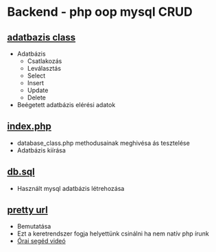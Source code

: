 # Backend - php oop mysql CRUD

## [adatbazis class](https://github.com/atloZ/WebOKJ/blob/main/backend/02/database_class.php)
- Adatbázis
    - Csatlakozás
    - Leválasztás
    - Select
    - Insert
    - Update
    - Delete
- Beégetett adatbázis elérési adatok

## [index.php](https://github.com/atloZ/WebOKJ/blob/main/backend/02/index.php)
- database_class.php methodusainak meghivésa ás tesztelése
- Adatbázis kiírása

## [db.sql](https://github.com/atloZ/WebOKJ/blob/main/backend/02/db.sql)
- Használt mysql adatbázis létrehozása

## [pretty url](https://github.com/atloZ/WebOKJ/blob/main/backend/02/.htaccess)
- Bemutatása
- Ezt a keretrendszer fogja helyettünk csinálni ha nem natív php írunk
- [Órai segéd videó](https://www.youtube.com/watch?v=1pbAV6AU99I)